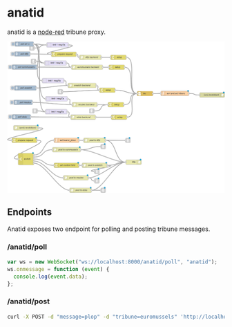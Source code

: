 # anatid

anatid is a [node-red](https://nodered.org) tribune proxy.

![Screenshot](screenshot.png)

## Endpoints

Anatid exposes two endpoint for polling and posting tribune messages.

### /anatid/poll

```javascript
var ws = new WebSocket("ws://localhost:8000/anatid/poll", "anatid");
ws.onmessage = function (event) {
  console.log(event.data);
};
```

### /anatid/post

```bash
curl -X POST -d "message=plop" -d "tribune=euromussels" 'http://localhost:8000/anatid/post'
```